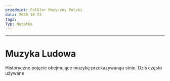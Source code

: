 ```yaml
---
przedmiot: Folklor Muzyczny Polski
data: 2025-10-23
tags:
Typ: Notatka
---
```

---
# Muzyka Ludowa
Historyczne	pojęcie	obejmujące muzykę przekazywanąu stnie. Dziś	
często	używane	
